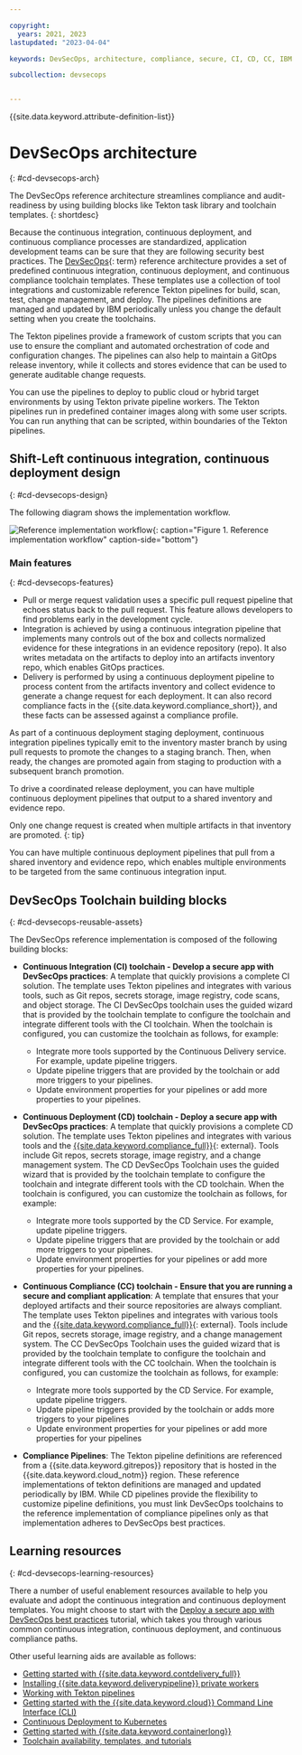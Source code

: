 ```yaml
---

copyright: 
  years: 2021, 2023
lastupdated: "2023-04-04"

keywords: DevSecOps, architecture, compliance, secure, CI, CD, CC, IBM Cloud

subcollection: devsecops


---
```


{{site.data.keyword.attribute-definition-list}}

# DevSecOps architecture
{: #cd-devsecops-arch}

The DevSecOps reference architecture streamlines compliance and audit-readiness by using building blocks like Tekton task library and toolchain templates.
{: shortdesc}

Because the continuous integration, continuous deployment, and continuous compliance processes are standardized, application development teams can be sure that they are following security best practices. The [DevSecOps](#x9892260){: term} reference architecture provides a set of predefined continuous integration, continuous deployment, and continuous compliance toolchain templates. These templates use a collection of tool integrations and customizable reference Tekton pipelines for build, scan, test, change management, and deploy. The pipelines definitions are managed and updated by IBM periodically unless you change the default setting when you create the toolchains. 

The Tekton pipelines provide a framework of custom scripts that you can use to ensure the compliant and automated orchestration of code and configuration changes. The pipelines can also help to maintain a GitOps release inventory, while it collects and stores evidence that can be used to generate auditable change requests.

You can use the pipelines to deploy to public cloud or hybrid target environments by using Tekton private pipeline workers. The Tekton pipelines run in predefined container images along with some user scripts. You can run anything that can be scripted, within boundaries of the Tekton pipelines.

## Shift-Left continuous integration, continuous deployment design
{: #cd-devsecops-design}

The following diagram shows the implementation workflow.

![Reference implementation workflow](images/cm-arch.png "Reference implementation workflow"){: caption="Figure 1. Reference implementation workflow" caption-side="bottom"}

### Main features
{: #cd-devsecops-features}

* Pull or merge request validation uses a specific pull request pipeline that echoes status back to the pull request. This feature allows developers to find problems early in the development cycle.
* Integration is achieved by using a continuous integration pipeline that implements many controls out of the box and collects normalized evidence for these integrations in an evidence repository (repo). It also writes metadata on the artifacts to deploy into an artifacts inventory repo, which enables GitOps practices.
* Delivery is performed by using a continuous deployment pipeline to process content from the artifacts inventory and collect evidence to generate a change request for each deployment. It can also record compliance facts in the {{site.data.keyword.compliance_short}}, and these facts can be assessed against a compliance profile. 

As part of a continuous deployment staging deployment, continuous integration pipelines typically emit to the inventory master branch by using pull requests to promote the changes to a staging branch. Then, when ready, the changes are promoted again from staging to production with a subsequent branch promotion. 

To drive a coordinated release deployment, you can have multiple continuous deployment pipelines that output to a shared inventory and evidence repo. 

Only one change request is created when multiple artifacts in that inventory are promoted.
{: tip}

You can have multiple continuous deployment pipelines that pull from a shared inventory and evidence repo, which enables multiple environments to be targeted from the same continuous integration input.

## DevSecOps Toolchain building blocks
{: #cd-devsecops-reusable-assets}

The DevSecOps reference implementation is composed of the following building blocks:

* **Continuous Integration (CI) toolchain - Develop a secure app with DevSecOps practices**: A template that quickly provisions a complete CI solution. The template uses Tekton pipelines and integrates with various tools, such as Git repos, secrets storage, image registry, code scans, and object storage. The CI DevSecOps toolchain uses the guided wizard that is provided by the toolchain template to configure the toolchain and integrate different tools with the CI toolchain. When the toolchain is configured, you can customize the toolchain as follows, for example:

     - Integrate more tools supported by the Continuous Delivery service. For example, update pipeline triggers.
     - Update pipeline triggers that are provided by the toolchain or add more triggers to your pipelines.
     - Update environment properties for your pipelines or add more properties to your pipelines. 

* **Continuous Deployment (CD) toolchain - Deploy a secure app with DevSecOps practices**:  A template that quickly provisions a complete CD solution. The template uses Tekton pipelines and integrates with various tools and the [{{site.data.keyword.compliance_full}}](https://www.ibm.com/cloud/security-and-compliance-center){: external}. Tools include Git repos, secrets storage, image registry, and a change management system. The CD DevSecOps Toolchain uses the guided wizard that is provided by the toolchain template to configure the toolchain and integrate different tools with the CD toolchain. When the toolchain is configured, you can customize the toolchain as follows, for example:

    - Integrate more tools supported by the CD Service. For example, update pipeline triggers. 
    - Update pipeline triggers that are provided by the toolchain or add more triggers to your pipelines.
    - Update environment properties for your pipelines or add more properties for your pipelines.

* **Continuous Compliance (CC) toolchain - Ensure that you are running a secure and compliant application**: A template that ensures that your deployed artifacts and their source repositories are always compliant. The template uses Tekton pipelines and integrates with various tools and the [{{site.data.keyword.compliance_full}}](https://www.ibm.com/cloud/security-and-compliance-center){: external}. Tools include Git repos, secrets storage, image registry, and a change management system. The CC DevSecOps Toolchain uses the guided wizard that is provided by the toolchain template to configure the toolchain and integrate different tools with the CC toolchain. When the toolchain is configured, you can customize the toolchain as follows, for example:

     - Integrate more tools supported by the CD Service. For example, update pipeline triggers. 
     - Update pipeline triggers provided by the toolchain or adds more triggers to your pipelines
     - Update environment properties for your pipelines or add more properties for your pipelines

* **Compliance Pipelines**: The Tekton pipeline definitions are referenced from a {{site.data.keyword.gitrepos}} repository that is hosted in the {{site.data.keyword.cloud_notm}} region. These reference implementations of tekton definitions are managed and updated periodically by IBM. While CD pipelines provide the flexibility to customize pipeline definitions, you must link DevSecOps toolchains to the reference implementation of compliance pipelines only as that implementation adheres to DevSecOps best practices.

## Learning resources
{: #cd-devsecops-learning-resources}

There a number of useful enablement resources available to help you evaluate and adopt the continuous integration and continuous deployment templates. You might choose to start with the [Deploy a secure app with DevSecOps best practices](/docs/devsecops?topic=devsecops-tutorial-cd-devsecops) tutorial, which takes you through various common continuous integration, continuous deployment, and continuous compliance paths.

Other useful learning aids are available as follows:

* [Getting started with {{site.data.keyword.contdelivery_full}}](/docs/ContinuousDelivery?topic=ContinuousDelivery-getting-started)
* [Installing {{site.data.keyword.deliverypipeline}} private workers](/docs/ContinuousDelivery?topic=ContinuousDelivery-install-private-workers)
* [Working with Tekton pipelines](/docs/ContinuousDelivery?topic=ContinuousDelivery-tekton-pipelines)
* [Getting started with the {{site.data.keyword.cloud}} Command Line Interface (CLI)](/docs/cli?topic=cli-getting-started)
* [Continuous Deployment to Kubernetes](/docs/solution-tutorials?topic=solution-tutorials-continuous-deployment-to-kubernetes)
* [Getting started with {{site.data.keyword.containerlong}}](/docs/containers?topic=containers-getting-started)
* [Toolchain availability, templates, and tutorials](/docs/ContinuousDelivery?topic=ContinuousDelivery-cd_about)
